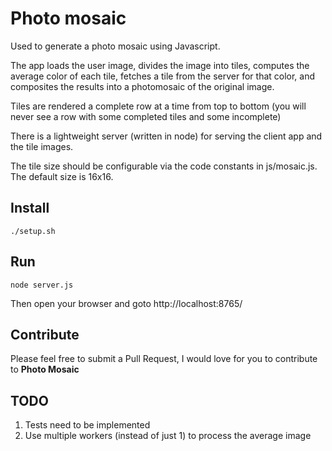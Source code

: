 # Photo mosaic
Used to generate a photo mosaic using Javascript.

The app loads the user image, divides the image into tiles, computes the average color of each tile, fetches a tile from the server for that color, and composites the results into a photomosaic of the original image.

Tiles are rendered a complete row at a time from top to bottom (you will never see a row with some completed tiles and some incomplete)

There is a lightweight server (written in node) for serving the client app and the tile images.

The tile size should be configurable via the code constants in js/mosaic.js. The default size is 16x16.


## Install
```
./setup.sh
```

## Run
```
node server.js
```
Then open your browser and goto http://localhost:8765/

## Contribute
Please feel free to submit a Pull Request, I would love for you to contribute to **Photo Mosaic**

## TODO
1. Tests need to be implemented
2. Use multiple workers (instead of just 1) to process the average image